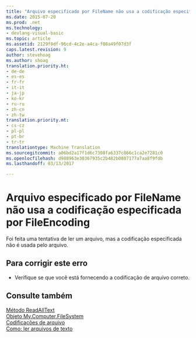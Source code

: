 ```yaml
---
title: "Arquivo especificado por FileName não usa a codificação especificada por FileEncoding | Documentos do Microsoft"
ms.date: 2015-07-20
ms.prod: .net
ms.technology:
- devlang-visual-basic
ms.topic: article
ms.assetid: 2129f8df-96cd-4c2e-a4ca-f08a49f07d3f
caps.latest.revision: 9
author: stevehoag
ms.author: shoag
translation.priority.ht:
- de-de
- es-es
- fr-fr
- it-it
- ja-jp
- ko-kr
- ru-ru
- zh-cn
- zh-tw
translation.priority.mt:
- cs-cz
- pl-pl
- pt-br
- tr-tr
translationtype: Machine Translation
ms.sourcegitcommit: a06bd2a17f1d6c7308fa6337c866c1ca2e7281c0
ms.openlocfilehash: d988963e30367935c2b482b0807177a7aa8f9fdb
ms.lasthandoff: 03/13/2017

---
```

# <a name="file-specified-by-filename-does-not-use-the-encoding-specified-by-fileencoding"></a>Arquivo especificado por FileName não usa a codificação especificada por FileEncoding
Foi feita uma tentativa de ler um arquivo, mas a codificação especificada não é usada pelo arquivo.  
  
## <a name="to-correct-this-error"></a>Para corrigir este erro  
  
-   Verifique se que você está fornecendo a codificação de arquivo correto.  
  
## <a name="see-also"></a>Consulte também  
 [Método ReadAllText](http://msdn.microsoft.com/en-us/3a7ac8be-fb1d-4087-bc65-167d6754d57f)   
 [Objeto My.Computer.FileSystem](../../visual-basic/language-reference/objects/my-computer-filesystem-object.md)   
 [Codificações de arquivo](../../visual-basic/developing-apps/programming/drives-directories-files/file-encodings.md)   
 [Como: ler arquivos de texto](../../visual-basic/developing-apps/programming/drives-directories-files/how-to-read-from-text-files.md)
